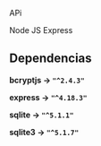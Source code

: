 APi 

Node JS 
Express

## Dependencias

**bcryptjs -> `"^2.4.3"`** 

**express -> `"^4.18.3"`** 

**sqlite  -> `"^5.1.1"`** 

**sqlite3 -> `"^5.1.7"`**
